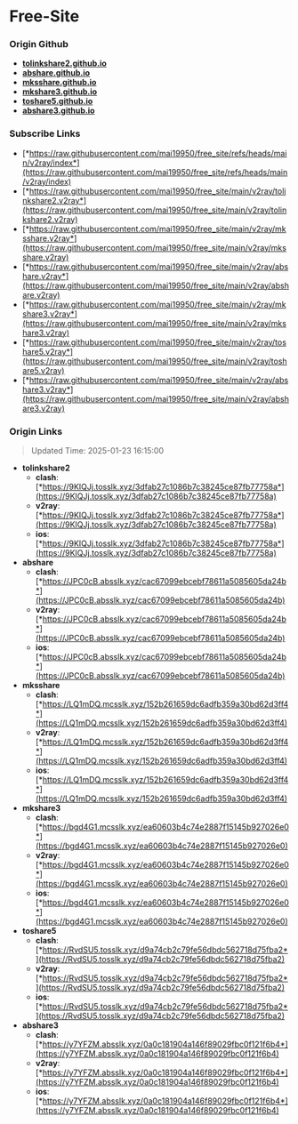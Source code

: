 # Free-Site

### Origin Github

- [**tolinkshare2.github.io**](https://github.com/tolinkshare2/tolinkshare2.github.io)
- [**abshare.github.io**](https://github.com/abshare/abshare.github.io)
- [**mksshare.github.io**](https://github.com/mksshare/mksshare.github.io)
- [**mkshare3.github.io**](https://github.com/mkshare3/mkshare3.github.io)
- [**toshare5.github.io**](https://github.com/toshare5/toshare5.github.io)
- [**abshare3.github.io**](https://github.com/abshare3/abshare3.github.io)

### Subscribe Links

- [*https://raw.githubusercontent.com/mai19950/free_site/refs/heads/main/v2ray/index*](https://raw.githubusercontent.com/mai19950/free_site/refs/heads/main/v2ray/index)
- [*https://raw.githubusercontent.com/mai19950/free_site/main/v2ray/tolinkshare2.v2ray*](https://raw.githubusercontent.com/mai19950/free_site/main/v2ray/tolinkshare2.v2ray)
- [*https://raw.githubusercontent.com/mai19950/free_site/main/v2ray/mksshare.v2ray*](https://raw.githubusercontent.com/mai19950/free_site/main/v2ray/mksshare.v2ray)
- [*https://raw.githubusercontent.com/mai19950/free_site/main/v2ray/abshare.v2ray*](https://raw.githubusercontent.com/mai19950/free_site/main/v2ray/abshare.v2ray)
- [*https://raw.githubusercontent.com/mai19950/free_site/main/v2ray/mkshare3.v2ray*](https://raw.githubusercontent.com/mai19950/free_site/main/v2ray/mkshare3.v2ray)
- [*https://raw.githubusercontent.com/mai19950/free_site/main/v2ray/toshare5.v2ray*](https://raw.githubusercontent.com/mai19950/free_site/main/v2ray/toshare5.v2ray)
- [*https://raw.githubusercontent.com/mai19950/free_site/main/v2ray/abshare3.v2ray*](https://raw.githubusercontent.com/mai19950/free_site/main/v2ray/abshare3.v2ray)

### Origin Links

> Updated Time: 2025-01-23 16:15:00

- **tolinkshare2**
  - **clash**: [*https://9KIQJj.tosslk.xyz/3dfab27c1086b7c38245ce87fb77758a*](https://9KIQJj.tosslk.xyz/3dfab27c1086b7c38245ce87fb77758a)
  - **v2ray**: [*https://9KIQJj.tosslk.xyz/3dfab27c1086b7c38245ce87fb77758a*](https://9KIQJj.tosslk.xyz/3dfab27c1086b7c38245ce87fb77758a)
  - **ios**: [*https://9KIQJj.tosslk.xyz/3dfab27c1086b7c38245ce87fb77758a*](https://9KIQJj.tosslk.xyz/3dfab27c1086b7c38245ce87fb77758a)
- **abshare**
  - **clash**: [*https://JPC0cB.absslk.xyz/cac67099ebcebf78611a5085605da24b*](https://JPC0cB.absslk.xyz/cac67099ebcebf78611a5085605da24b)
  - **v2ray**: [*https://JPC0cB.absslk.xyz/cac67099ebcebf78611a5085605da24b*](https://JPC0cB.absslk.xyz/cac67099ebcebf78611a5085605da24b)
  - **ios**: [*https://JPC0cB.absslk.xyz/cac67099ebcebf78611a5085605da24b*](https://JPC0cB.absslk.xyz/cac67099ebcebf78611a5085605da24b)
- **mksshare**
  - **clash**: [*https://LQ1mDQ.mcsslk.xyz/152b261659dc6adfb359a30bd62d3ff4*](https://LQ1mDQ.mcsslk.xyz/152b261659dc6adfb359a30bd62d3ff4)
  - **v2ray**: [*https://LQ1mDQ.mcsslk.xyz/152b261659dc6adfb359a30bd62d3ff4*](https://LQ1mDQ.mcsslk.xyz/152b261659dc6adfb359a30bd62d3ff4)
  - **ios**: [*https://LQ1mDQ.mcsslk.xyz/152b261659dc6adfb359a30bd62d3ff4*](https://LQ1mDQ.mcsslk.xyz/152b261659dc6adfb359a30bd62d3ff4)
- **mkshare3**
  - **clash**: [*https://bgd4G1.mcsslk.xyz/ea60603b4c74e2887f15145b927026e0*](https://bgd4G1.mcsslk.xyz/ea60603b4c74e2887f15145b927026e0)
  - **v2ray**: [*https://bgd4G1.mcsslk.xyz/ea60603b4c74e2887f15145b927026e0*](https://bgd4G1.mcsslk.xyz/ea60603b4c74e2887f15145b927026e0)
  - **ios**: [*https://bgd4G1.mcsslk.xyz/ea60603b4c74e2887f15145b927026e0*](https://bgd4G1.mcsslk.xyz/ea60603b4c74e2887f15145b927026e0)
- **toshare5**
  - **clash**: [*https://RvdSU5.tosslk.xyz/d9a74cb2c79fe56dbdc562718d75fba2*](https://RvdSU5.tosslk.xyz/d9a74cb2c79fe56dbdc562718d75fba2)
  - **v2ray**: [*https://RvdSU5.tosslk.xyz/d9a74cb2c79fe56dbdc562718d75fba2*](https://RvdSU5.tosslk.xyz/d9a74cb2c79fe56dbdc562718d75fba2)
  - **ios**: [*https://RvdSU5.tosslk.xyz/d9a74cb2c79fe56dbdc562718d75fba2*](https://RvdSU5.tosslk.xyz/d9a74cb2c79fe56dbdc562718d75fba2)
- **abshare3**
  - **clash**: [*https://y7YFZM.absslk.xyz/0a0c181904a146f89029fbc0f121f6b4*](https://y7YFZM.absslk.xyz/0a0c181904a146f89029fbc0f121f6b4)
  - **v2ray**: [*https://y7YFZM.absslk.xyz/0a0c181904a146f89029fbc0f121f6b4*](https://y7YFZM.absslk.xyz/0a0c181904a146f89029fbc0f121f6b4)
  - **ios**: [*https://y7YFZM.absslk.xyz/0a0c181904a146f89029fbc0f121f6b4*](https://y7YFZM.absslk.xyz/0a0c181904a146f89029fbc0f121f6b4)
